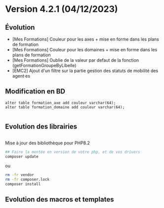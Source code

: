 Version 4.2.1 (04/12/2023)
====

Évolution
---
- [Mes Formations] Couleur pour les axes + mise en forme dans les plans de formation
- [Mes Formations] Couleur pour les domaines + mise en forme dans les plans de formation
- [Mes Formations] Oublie de la valeur par defaut de la fonction (getFormationGroupeByLibelle)
- [EMC2] Ajout d'un filtre sur la partie gestion des statuts de mobilité des agent·es

Modification en BD
---

```postgresql
alter table formation_axe add couleur varchar(64);
alter table formation_domaine add couleur varchar(64);


```

Evolution des librairies
---



```bash
```

Mise à jour des bibliothèque pour PHP8.2
```bash
## Faire la montée en version de votre php, et de vos drivers
composer update
```

ou

```bash
rm -fr vendor
rm -fr composer.lock
composer install
```

Evolution des macros et templates
---
